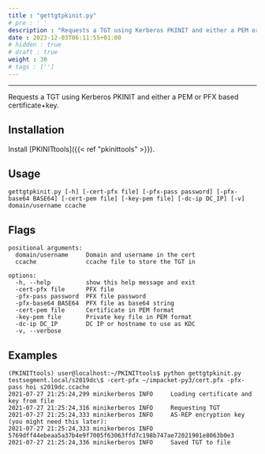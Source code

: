 ```yaml
---
title : "gettgtpkinit.py"
# pre : ' '
description : "Requests a TGT using Kerberos PKINIT and either a PEM or PFX based certificate+key."
date : 2023-12-03T06:11:55+01:00
# hidden : true
# draft : true
weight : 30
# tags : ['']
---
```


---

Requests a TGT using Kerberos PKINIT and either a PEM or PFX based certificate+key.

## Installation

Install [PKINITtools]({{< ref "pkinittools" >}}).

## Usage

```plain
gettgtpkinit.py [-h] [-cert-pfx file] [-pfx-pass password] [-pfx-base64 BASE64] [-cert-pem file] [-key-pem file] [-dc-ip DC_IP] [-v] domain/username ccache
```

## Flags

```plain
positional arguments:
  domain/username     Domain and username in the cert
  ccache              ccache file to store the TGT in

options:
  -h, --help          show this help message and exit
  -cert-pfx file      PFX file
  -pfx-pass password  PFX file password
  -pfx-base64 BASE64  PFX file as base64 string
  -cert-pem file      Certificate in PEM format
  -key-pem file       Private key file in PEM format
  -dc-ip DC_IP        DC IP or hostname to use as KDC
  -v, --verbose
```

## Examples

```plain
(PKINITtools) user@localhost:~/PKINITtools$ python gettgtpkinit.py testsegment.local/s2019dc\$ -cert-pfx ~/impacket-py3/cert.pfx -pfx-pass hoi s2019dc.ccache
2021-07-27 21:25:24,299 minikerberos INFO     Loading certificate and key from file
2021-07-27 21:25:24,316 minikerberos INFO     Requesting TGT
2021-07-27 21:25:24,333 minikerberos INFO     AS-REP encryption key (you might need this later):
2021-07-27 21:25:24,333 minikerberos INFO     5769dff44ebeaa5a37b4e9f7005f63063ffd7c198b747ae72021901e8063b0e3
2021-07-27 21:25:24,336 minikerberos INFO     Saved TGT to file
```
